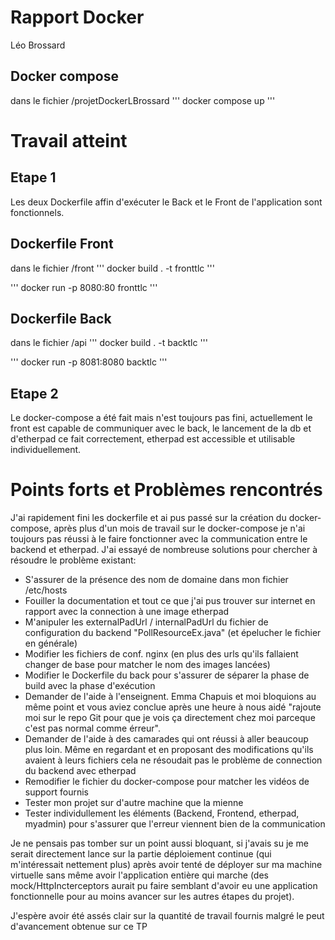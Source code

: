 # Rapport Docker
Léo Brossard


## Docker compose

dans le fichier /projetDockerLBrossard
''' docker compose up '''

# Travail atteint

## Etape 1
Les deux Dockerfile affin d'exécuter le Back et le Front de l'application sont fonctionnels.

## Dockerfile Front

dans le fichier /front
''' docker build . -t fronttlc '''

''' docker run -p 8080:80 fronttlc '''


## Dockerfile Back

dans le fichier /api
''' docker build . -t backtlc '''

''' docker run -p 8081:8080 backtlc '''

## Etape 2
Le docker-compose a été fait mais n'est toujours pas fini, actuellement le front est capable de communiquer avec le back, le lancement de la db et d'etherpad ce fait correctement, etherpad est accessible et utilisable individuellement.

# Points forts et Problèmes rencontrés
J'ai rapidement fini les dockerfile et ai pus passé sur la création du docker-compose, après plus d'un mois de travail sur le docker-compose je n'ai toujours pas réussi à le faire fonctionner avec la communication entre le backend et etherpad. J'ai essayé de nombreuse solutions pour chercher à résoudre le problème existant:

- S'assurer de la présence des nom de domaine dans mon fichier /etc/hosts
- Fouiller la documentation et tout ce que j'ai pus trouver sur internet en rapport avec la connection à une image etherpad
- M'anipuler les externalPadUrl / internalPadUrl du fichier de configuration du backend "PollResourceEx.java" (et épelucher le fichier en générale)
- Modifier les fichiers de conf. nginx (en plus des urls qu'ils fallaient changer de base pour matcher le nom des images lancées)
- Modifier le Dockerfile du back pour s'assurer de séparer la phase de build avec la phase d'exécution
- Demander de l'aide à l'enseignent. Emma Chapuis et moi bloquions au même point et vous aviez conclue après une heure à nous aidé "rajoute moi sur le repo Git pour que je vois ça directement chez moi parceque c'est pas normal comme érreur".
- Demander de l'aide à des camarades qui ont réussi à aller beaucoup plus loin. Même en regardant et en proposant des modifications qu'ils avaient à leurs fichiers cela ne résoudait pas le problème de connection du backend avec etherpad
- Remodifier le fichier du docker-compose pour matcher les vidéos de support fournis
- Tester mon projet sur d'autre machine que la mienne
- Tester individullement les éléments (Backend, Frontend, etherpad, myadmin) pour s'assurer que l'erreur viennent bien de la communication

Je ne pensais pas tomber sur un point aussi bloquant, si j'avais su je me serait directement lance sur la partie déploiement continue (qui m'intéressait nettement plus) après avoir tenté de déployer sur ma machine virtuelle sans même avoir l'application entière qui marche (des mock/HttpIncterceptors aurait pu faire semblant d'avoir eu une application fonctionnelle pour au moins avancer sur les autres étapes du projet).

J'espère avoir été assés clair sur la quantité de travail fournis malgré le peut d'avancement obtenue sur ce TP

